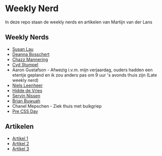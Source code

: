 # Weekly Nerd
In deze repo staan de weekly nerds en artikelen van Martijn van der Lans

## Weekly Nerds
* [Susan Lau](https://github.com/MartijnvdLans/weekly-nerd-2223/blob/main/Weekly/SusanLau.md)
* [Deanna Bosschert](https://github.com/MartijnvdLans/weekly-nerd-2223/blob/main/Weekly/DeannaBosschert.md)
* [Chazz Mannering](https://github.com/MartijnvdLans/weekly-nerd-2223/blob/main/Weekly/ChazzMannering.md)
* [Cyd Stumpel](https://github.com/MartijnvdLans/weekly-nerd-2223/blob/main/Weekly/CydStumpel.md)
* Aaron Gustafson - Afwezig i.v.m. mijn verjaardag, ouders hadden een etentje gepland en ik zou anders pas om 9 uur 's avonds thuis zijn (Late weekly nerd)
* [Niels Leenheer](https://github.com/MartijnvdLans/weekly-nerd-2223/blob/main/Weekly/NielsLeenheer.md)
* [Hidde de Vries](https://github.com/MartijnvdLans/weekly-nerd-2223/blob/main/Weekly/HiddeDeVries.md)
* [Servin Nissen](https://github.com/MartijnvdLans/weekly-nerd-2223/blob/main/Weekly/ServinNissen.md)
* [Brian Buwuah](https://github.com/MartijnvdLans/weekly-nerd-2223/blob/main/Weekly/BrianBuwuah.md)
* Chanel Mepschen - Ziek thuis met buikgriep
* [Pre CSS Day](https://github.com/MartijnvdLans/weekly-nerd-2223/blob/main/Weekly/PreCssDay.md)

## Artikelen
* [Artikel 1]()
* [Artikel 2]()
* [Artikel 3]()